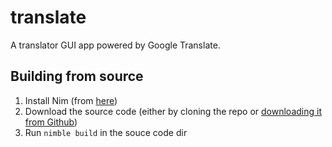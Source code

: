 # translate

A translator GUI app powered by Google Translate.

## Building from source

1. Install Nim (from [here](https://nim-lang.org/install.html))
2. Download the source code (either by cloning the repo or [downloading it from Github](https://github.com/neroist/translate/archive/refs/heads/main.zip))
3. Run `nimble build` in the souce code dir
